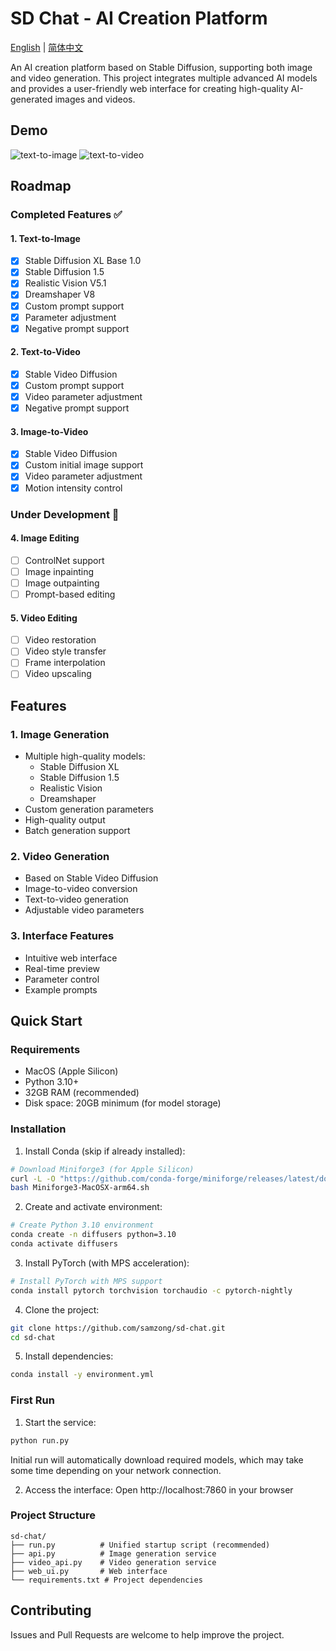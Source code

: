 # SD Chat - AI Creation Platform

[English](README.md) | [简体中文](README_zh.md)

An AI creation platform based on Stable Diffusion, supporting both image and video generation. This project integrates multiple advanced AI models and provides a user-friendly web interface for creating high-quality AI-generated images and videos.

## Demo

![text-to-image](./img/text-to-image.png)
![text-to-video](./img/text-to-video.png)

## Roadmap

### Completed Features ✅

#### 1. Text-to-Image
- [x] Stable Diffusion XL Base 1.0
- [x] Stable Diffusion 1.5
- [x] Realistic Vision V5.1
- [x] Dreamshaper V8
- [x] Custom prompt support
- [x] Parameter adjustment
- [x] Negative prompt support

#### 2. Text-to-Video
- [x] Stable Video Diffusion
- [x] Custom prompt support
- [x] Video parameter adjustment
- [x] Negative prompt support

#### 3. Image-to-Video
- [x] Stable Video Diffusion
- [x] Custom initial image support
- [x] Video parameter adjustment
- [x] Motion intensity control

### Under Development 🚧

#### 4. Image Editing
- [ ] ControlNet support
- [ ] Image inpainting
- [ ] Image outpainting
- [ ] Prompt-based editing

#### 5. Video Editing
- [ ] Video restoration
- [ ] Video style transfer
- [ ] Frame interpolation
- [ ] Video upscaling

## Features

### 1. Image Generation
- Multiple high-quality models:
  - Stable Diffusion XL
  - Stable Diffusion 1.5
  - Realistic Vision
  - Dreamshaper
- Custom generation parameters
- High-quality output
- Batch generation support

### 2. Video Generation
- Based on Stable Video Diffusion
- Image-to-video conversion
- Text-to-video generation
- Adjustable video parameters

### 3. Interface Features
- Intuitive web interface
- Real-time preview
- Parameter control
- Example prompts

## Quick Start

### Requirements
- MacOS (Apple Silicon)
- Python 3.10+
- 32GB RAM (recommended)
- Disk space: 20GB minimum (for model storage)

### Installation

1. Install Conda (skip if already installed):
```bash
# Download Miniforge3 (for Apple Silicon)
curl -L -O "https://github.com/conda-forge/miniforge/releases/latest/download/Miniforge3-MacOSX-arm64.sh"
bash Miniforge3-MacOSX-arm64.sh
```

2. Create and activate environment:
```bash
# Create Python 3.10 environment
conda create -n diffusers python=3.10
conda activate diffusers
```

3. Install PyTorch (with MPS acceleration):
```bash
# Install PyTorch with MPS support
conda install pytorch torchvision torchaudio -c pytorch-nightly
```

4. Clone the project:
```bash
git clone https://github.com/samzong/sd-chat.git
cd sd-chat
```

5. Install dependencies:
```bash
conda install -y environment.yml
```

### First Run

1. Start the service:
```bash
python run.py
```
Initial run will automatically download required models, which may take some time depending on your network connection.

2. Access the interface:
Open http://localhost:7860 in your browser

### Project Structure
```
sd-chat/
├── run.py          # Unified startup script (recommended)
├── api.py          # Image generation service
├── video_api.py    # Video generation service
├── web_ui.py       # Web interface
└── requirements.txt # Project dependencies
```

## Contributing

Issues and Pull Requests are welcome to help improve the project.
